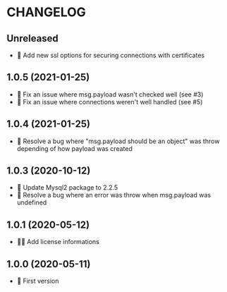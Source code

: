 # CHANGELOG

## Unreleased

- 🔐 Add new ssl options for securing connections with certificates


## 1.0.5 (2021-01-25)

- 🐞 Fix an issue where msg.payload wasn't checked well (see #3)
- 🐞 Fix an issue where connections weren't well handled (see #5)


## 1.0.4 (2021-01-25)

- 🐞 Resolve a bug where "msg.payload should be an object" was throw depending of how payload was created


## 1.0.3 (2020-10-12)

- 🌟 Update Mysql2 package to 2.2.5
- 🐞 Resolve a bug where an error was throw when msg.payload was undefined


## 1.0.1 (2020-05-12)

- 👩‍⚖️ Add license informations


## 1.0.0 (2020-05-11)

- 🎉 First version
